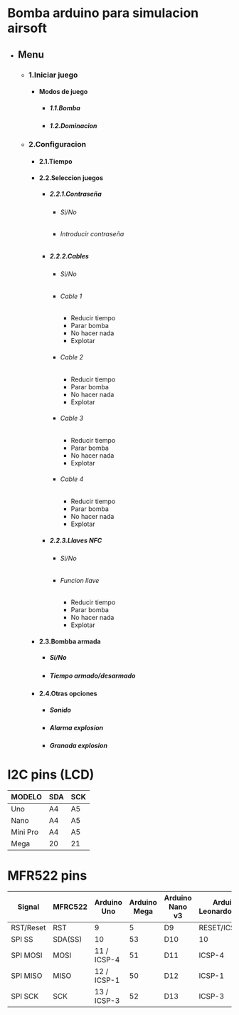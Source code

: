 # Bomba arduino para simulacion airsoft

- ## Menu
	- ### 1.Iniciar juego
		- #### Modos de juego
			- ##### 1.1.Bomba
			- ##### 1.2.Dominacion
	- ### 2.Configuracion
		- #### 2.1.Tiempo
		- #### 2.2.Seleccion juegos
			- ##### 2.2.1.Contraseña
				- ###### Si/No
				- ###### Introducir contraseña
			- ##### 2.2.2.Cables
				- ###### Si/No
				- ###### Cable 1
					- Reducir tiempo
					- Parar bomba
					- No hacer nada
					- Explotar
				- ###### Cable 2
					- Reducir tiempo
					- Parar bomba
					- No hacer nada
					- Explotar
				- ###### Cable 3
					- Reducir tiempo
					- Parar bomba
					- No hacer nada
					- Explotar
				- ###### Cable 4
					- Reducir tiempo
					- Parar bomba
					- No hacer nada
					- Explotar
			- ##### 2.2.3.Llaves NFC
				- ###### Si/No
				- ###### Funcion llave
					- Reducir tiempo
					- Parar bomba
					- No hacer nada
					- Explotar
		- #### 2.3.Bombba armada
			- ##### Si/No
			- ##### Tiempo armado/desarmado
		- #### 2.4.Otras opciones
			- ##### Sonido
			- ##### Alarma explosion
			- ##### Granada explosion

# I2C pins (LCD)
| MODELO | SDA | SCK |
| --- | --- | --- |
| Uno | A4 | A5 |
| Nano | A4 | A5 |
| Mini Pro | A4 | A5 |
| Mega     | 20  | 21  |

# MFR522 pins
| Signal | MFRC522 | Arduino Uno | Arduino Mega | Arduino Nano v3 | Arduino Leonardo/Micro | Arduino Pro Micro |
| --- | --- | --- | --- | --- | --- | --- |
| RST/Reset | RST | 9 | 5 | D9 | RESET/ICSP-5 | RST |
| SPI SS | SDA(SS) | 10 | 53 | D10 | 10 | 10 |
| SPI MOSI | MOSI | 11 / ICSP-4 | 51 | D11 | ICSP-4 | 16 |
| SPI MISO | MISO | 12 / ICSP-1 | 50 | D12 | ICSP-1 | 14 |
| SPI SCK | SCK | 13 / ICSP-3 | 52 | D13 | ICSP-3 | 15 |
